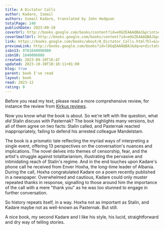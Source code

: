 ```yaml
---  
title: A Dictator Calls  
author: Kadare, Ismail  
authors: Ismail Kadare, translated by John Hodgson  
totalPage: 240  
publishDate: 2023-09-19  
coverUrl: http://books.google.com/books/content?id=eOGZEAAAQBAJ&printsec=frontcover&img=1&zoom=1&edge=curl&source=gbs_api  
coverSmallUrl: http://books.google.com/books/content?id=eOGZEAAAQBAJ&printsec=frontcover&img=1&zoom=5&edge=curl&source=gbs_api  
link: https://books.google.com/books/about/A_Dictator_Calls.html?hl=&id=lDGqEAAAQBAJ  
previewLink: http://books.google.com/books?id=lDGqEAAAQBAJ&dq=a+dictator+calls&hl=&as_pt=BOOKS&cd=1&source=gbs_api  
isbn13: 9781640096080  
isbn10: 1640096086  
created: 2023-09-10T16:47  
updated: 2023-10-30T10:10:11+01:00  
blog: true  
parent: book I've read  
layout: book  
read: 2023-12  
rating: 8  
---  
```

  
Before you read my text, please read a more comprehensive review, for instance the review from [Kirkus reviews](https://www.kirkusreviews.com/book-reviews/ismail-kadare/a-dictator-calls/).  
  
Now you know what the book is about. So we're left with the question, what _did_ Stalin discuss with Pasternak?  The book highlights many versions, but all of them agree on two facts: Stalin called, and Pasternak reacted inappropriately, failing to defend his arrested colleague Mandelstam.  
  
The book is a prismatic tale reflecting the myriad ways of interpreting a single event, offering 13 perspectives on the conversation's nuances and implications. The novel delves into themes of censorship, fear, and the artist's struggle against totalitarianism, illustrating the pervasive and intimidating reach of Stalin's regime.  And in the end touches upon Kadare's phone call he received from Enver Hoxha, the long-time leader of Albania. During the call, Hoxha congratulated Kadare on a poem recently published in a newspaper. Overwhelmed and cautious, Kadare could only muster repeated thanks in response, signalling to those around him the importance of the call with a mere "thank you" as he was too stunned to engage in further conversation.  
  
So history repeats itself, in a way.  Hoxha not as important as Stalin, and Kadare maybe not as well-known as Pasternak.  But still.  
  
A nice book, my second Kadare and I like his style, his lucid, straightforward and dry way of telling stories.  
